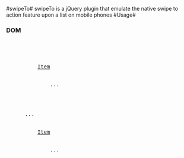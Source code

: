 #swipeTo#
swipeTo is a jQuery plugin that emulate the native swipe to action feature upon a list on mobile phones
#Usage#
### DOM
<pre>
  <div class="list">
      <div class="item">
          <a href="#" class="item-swipe">Item</a>
          <div class="item-back">
              ...
          </div>
      </div>
      ...
      <div class="item">
          <a href="#" class="item-swipe">Item</a>
          <div class="item-back">
              ...
          </div>
      </div>
  </div>
</pre>
